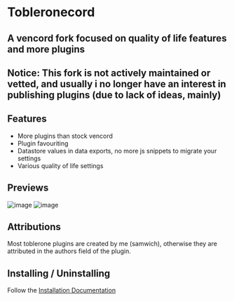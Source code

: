 # Tobleronecord
## A vencord fork focused on quality of life features and more plugins
## Notice: This fork is not actively maintained or vetted, and usually i no longer have an interest in publishing plugins (due to lack of ideas, mainly)

## Features

-   More plugins than stock vencord
-   Plugin favouriting
-   Datastore values in data exports, no more js snippets to migrate your settings
-   Various quality of life settings

## Previews
![image](https://github.com/user-attachments/assets/ee0e000e-83ab-42cf-aee0-980a7f7d88a5)
![image](https://github.com/user-attachments/assets/ca222546-aa77-49c1-8406-1a1090141bff)

## Attributions

Most toblerone plugins are created by me (samwich), otherwise they are attributed in the authors field of the plugin.

## Installing / Uninstalling

Follow the [Installation Documentation](https://github.com/cheesesamwich/Tobleronecord/blob/main/docs/1_INSTALLING.md)

